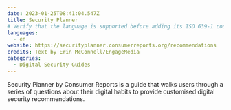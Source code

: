 ```yaml
---
date: 2023-01-25T08:41:04.547Z
title: Security Planner
# Verify that the language is supported before adding its ISO 639-1 code here. without the country code, i.e. ms instead of ms_MY.
languages:
  - en
website: https://securityplanner.consumerreports.org/recommendations
credits: Text by Erin McConnell/EngageMedia
categories:
  - Digital Security Guides
---
```

Security Planner by Consumer Reports is a guide that walks users through a series of questions about their digital habits to provide customised digital security recommendations.